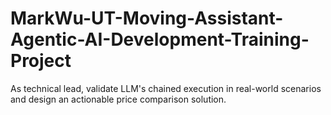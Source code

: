 # MarkWu-UT-Moving-Assistant-Agentic-AI-Development-Training-Project
As technical lead, validate LLM's chained execution in real-world scenarios and design an actionable price comparison solution.
